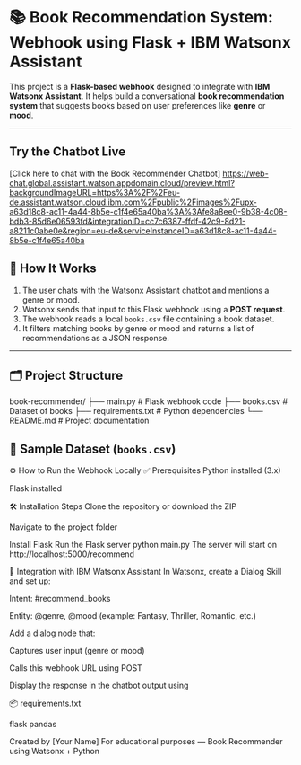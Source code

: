 # 📚 Book Recommendation System: Webhook using Flask + IBM Watsonx Assistant

This project is a **Flask-based webhook** designed to integrate with **IBM Watsonx Assistant**. It helps build a conversational **book recommendation system** that suggests books based on user preferences like **genre** or **mood**.

---

## Try the Chatbot Live

[Click here to chat with the Book Recommender Chatbot]
https://web-chat.global.assistant.watson.appdomain.cloud/preview.html?backgroundImageURL=https%3A%2F%2Feu-de.assistant.watson.cloud.ibm.com%2Fpublic%2Fimages%2Fupx-a63d18c8-ac11-4a44-8b5e-c1f4e65a40ba%3A%3Afe8a8ee0-9b38-4c08-bdb3-85d6e06593fd&integrationID=cc7c6387-ffdf-42c9-8d21-a8211c0abe0e&region=eu-de&serviceInstanceID=a63d18c8-ac11-4a44-8b5e-c1f4e65a40ba


## 🚀 How It Works

1. The user chats with the Watsonx Assistant chatbot and mentions a genre or mood.
2. Watsonx sends that input to this Flask webhook using a **POST request**.
3. The webhook reads a local `books.csv` file containing a book dataset.
4. It filters matching books by genre or mood and returns a list of recommendations as a JSON response.

---

## 🗂️ Project Structure

book-recommender/
├── main.py # Flask webhook code
├── books.csv # Dataset of books
├── requirements.txt # Python dependencies
└── README.md # Project documentation


## 🧠 Sample Dataset (`books.csv`)

⚙️ How to Run the Webhook Locally
✅ Prerequisites
Python installed (3.x)

Flask installed

🛠 Installation Steps
Clone the repository or download the ZIP

Navigate to the project folder

Install Flask
Run the Flask server
python main.py
The server will start on http://localhost:5000/recommend

🤖 Integration with IBM Watsonx Assistant
In Watsonx, create a Dialog Skill and set up:

Intent: #recommend_books

Entity: @genre, @mood (example: Fantasy, Thriller, Romantic, etc.)

Add a dialog node that:

Captures user input (genre or mood)

Calls this webhook URL using POST

Display the response in the chatbot output using <?webhook_result?>

📦 requirements.txt

flask
pandas

Created by [Your Name]
For educational purposes — Book Recommender using Watsonx + Python
